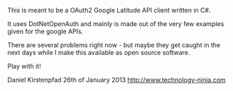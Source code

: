 This is meant to be a OAuth2 Google Latitude API client written in C#.

It uses DotNetOpenAuth and mainly is made out of the very few examples given for the google APIs.

There are several problems right now - but maybe they get caught in the next days while I make this
available as open source software.

Play with it!


Daniel Kirstenpfad
26th of January 2013
http://www.technology-ninja.com
